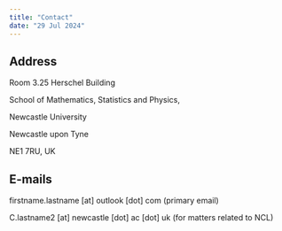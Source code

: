 ```yaml
---
title: "Contact"
date: "29 Jul 2024"
---
```



## Address

Room 3.25 Herschel Building

School of Mathematics, Statistics and Physics,

Newcastle University

Newcastle upon Tyne

NE1 7RU, UK

## E-mails

firstname.lastname [at] outlook [dot] com  (primary email)

C.lastname2 [at] newcastle [dot] ac [dot] uk (for matters related to NCL)
